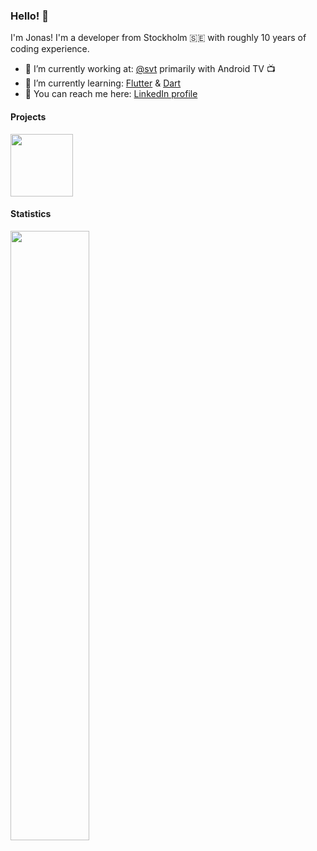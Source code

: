 ### Hello! :wave:

I'm Jonas! I'm a developer from Stockholm 🇸🇪 with roughly 10 years of coding experience. 

- 🔭 I’m currently working at: [@svt](https://github.com/svt) primarily with Android TV 📺
- 🌱 I’m currently learning: [Flutter](https://flutter.dev/) & [Dart](https://dart.dev/)
- 💼 You can reach me here: [LinkedIn profile](https://linkedin.com/in/jonasborggren)

#### Projects
<a href="https://github.com/jonasborggren"><img src="https://user-images.githubusercontent.com/5494102/195176356-13a7ba00-0952-424f-9e4b-0c6b2e0a6f8c.png" align="top" width="100px" /></a>
#### Statistics
<div class="row" height="100px">
<a href="https://github.com/jonasborggren"><img src="https://github-readme-stats.vercel.app/api?username=jonasborggren&show_icons=true&include_all_commits=true&hide=stars&theme=icegray&hide_title=true&layout=compact&count_private=true" width="50%" align="top" /></a>
<!--
  <img src="https://github-readme-stats.vercel.app/api/top-langs/?username=jonasborggren&layout=compact&theme=icegray&count_private=true&hide_title=true" width="49%" height="100%" align="top" href="http://" />-->
</div>
